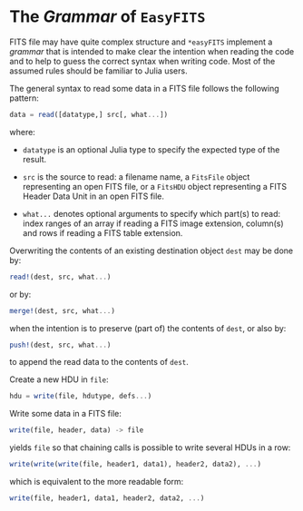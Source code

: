 # The *Grammar* of `EasyFITS`

FITS file may have quite complex structure and `*easyFITS` implement a *grammar*
that is intended to make clear the intention when reading the code and to help
to guess the correct syntax when writing code. Most of the assumed rules should
be familiar to Julia users.

The general syntax to read some data in a FITS file follows the following
pattern:

```julia
data = read([datatype,] src[, what...])
```

where:

- `datatype` is an optional Julia type to specify the expected type of the
  result.

- `src` is the source to read: a filename name, a `FitsFile` object
  representing an open FITS file, or a `FitsHDU` object representing a FITS
  Header Data Unit in an open FITS file.

- `what...` denotes optional arguments to specify which part(s) to read: index
  ranges of an array if reading a FITS image extension, column(s) and rows if
  reading a FITS table extension.

Overwriting the contents of an existing destination object `dest` may be done
by:

```julia
read!(dest, src, what...)
```

or by:

```julia
merge!(dest, src, what...)
```

when the intention is to preserve (part of) the contents of `dest`, or also by:

```julia
push!(dest, src, what...)
```

to append the read data to the contents of `dest`.


Create a new HDU in `file`:

```julia
hdu = write(file, hdutype, defs...)
```

Write some data in a FITS file:

```julia
write(file, header, data) -> file
```

yields `file` so that chaining calls is possible to write several HDUs in a row:

```julia
write(write(write(file, header1, data1), header2, data2), ...)
```

which is equivalent to the more readable form:

```julia
write(file, header1, data1, header2, data2, ...)
```
